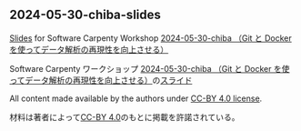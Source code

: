 ## 2024-05-30-chiba-slides

[Slides](https://swcarpentry-ja.github.io/2024-05-30-chiba-slides/) for Software Carpenty Workshop [2024-05-30-chiba （Git と Docker を使ってデータ解析の再現性を向上させる）](https://swcarpentry-ja.github.io/2024-05-30-chiba/)

Software Carpenty ワークショップ [2024-05-30-chiba （Git と Docker を使ってデータ解析の再現性を向上させる）](https://swcarpentry-ja.github.io/2024-05-30-chiba/)の[スライド](https://swcarpentry-ja.github.io/2024-05-30-chiba-slides/)

All content made available by the authors under [CC-BY 4.0 license](https://creativecommons.org/licenses/by/4.0/).

材料は著者によって[CC-BY 4.0](https://creativecommons.org/licenses/by-sa/4.0/deed.ja)のもとに掲載を許諾されている。